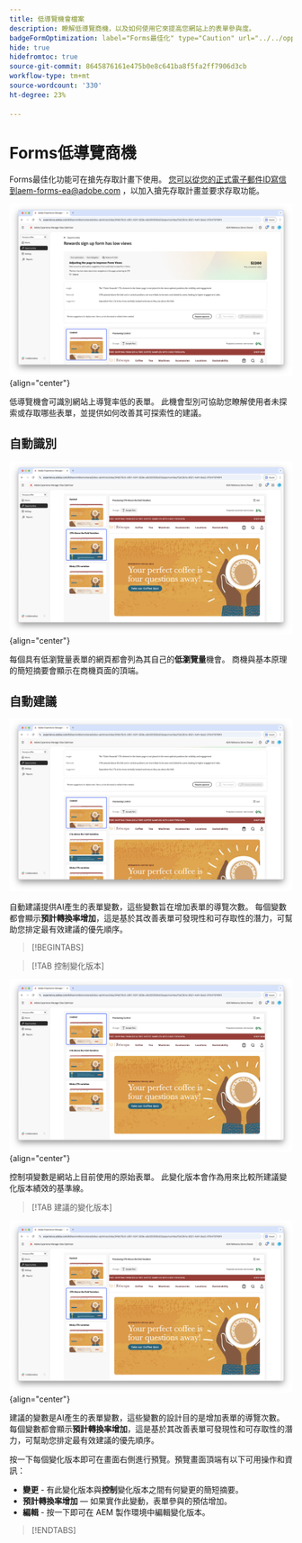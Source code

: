 ```yaml
---
title: 低導覽機會檔案
description: 瞭解低導覽商機，以及如何使用它來提高您網站上的表單參與度。
badgeFormOptimization: label="Forms最佳化" type="Caution" url="../../opportunity-types/form-optimization.md" tooltip="Forms最佳化"
hide: true
hidefromtoc: true
source-git-commit: 8645876161e475b0e8c641ba8f5fa2ff7906d3cb
workflow-type: tm+mt
source-wordcount: '330'
ht-degree: 23%

---
```



# Forms低導覽商機

<span class="preview"> Forms最佳化功能可在搶先存取計畫下使用。 您可以從您的正式電子郵件ID寫信到aem-forms-ea@adobe.com ，以加入搶先存取計畫並要求存取功能。</span>

![低導覽機會](./assets/low-navigation/hero.png){align="center"}

低導覽機會可識別網站上導覽率低的表單。 此機會型別可協助您瞭解使用者未探索或存取哪些表單，並提供如何改善其可探索性的建議。

## 自動識別

![自動識別低階導覽](./assets/low-navigation/auto-identify.png){align="center"}

每個具有低瀏覽量表單的網頁都會列為其自己的&#x200B;**低瀏覽量**&#x200B;機會。 商機與基本原理的簡短摘要會顯示在商機頁面的頂端。

## 自動建議

![自動建議低階導覽](./assets/low-navigation/auto-suggest.png)

自動建議提供AI產生的表單變數，這些變數旨在增加表單的導覽次數。 每個變數都會顯示&#x200B;**預計轉換率增加**，這是基於其改善表單可發現性和可存取性的潛力，可幫助您排定最有效建議的優先順序。

>[!BEGINTABS]

>[!TAB 控制變化版本]

![控制變化版本](./assets/low-navigation/control-variation.png){align="center"}

控制項變數是網站上目前使用的原始表單。 此變化版本會作為用來比較所建議變化版本績效的基準線。

>[!TAB 建議的變化版本]

![建議的變化版本](./assets/low-navigation/suggested-variations.png){align="center"}

建議的變數是AI產生的表單變數，這些變數的設計目的是增加表單的導覽次數。 每個變數都會顯示&#x200B;**預計轉換率增加**，這是基於其改善表單可發現性和可存取性的潛力，可幫助您排定最有效建議的優先順序。

按一下每個變化版本即可在畫面右側進行預覽。預覽畫面頂端有以下可用操作和資訊：

* **變更** - 有此變化版本與&#x200B;**控制**&#x200B;變化版本之間有何變更的簡短摘要。
* **預計轉換率增加** — 如果實作此變動，表單參與的預估增加。
* **編輯** - 按一下即可在 AEM 製作環境中編輯變化版本。

>[!ENDTABS]

<!-- 

## Auto-optimize

[!BADGE Ultimate]{type=Positive tooltip="Ultimate"}

![Auto-optimize low navigation](./assets/low-views/auto-optimize.png){align="center"}

Sites Optimizer Ultimate adds the ability to deploy auto-optimization for the issues found by the low navigation opportunity.

>[!BEGINTABS]

>[!TAB Test multiple]


>[!TAB Publish selected]

{{auto-optimize-deploy-optimization-slack}}

>[!TAB Request approval]

{{auto-optimize-request-approval}}

>[!ENDTABS]

-->
